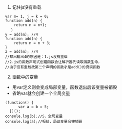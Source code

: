 1. 记住js没有重载
```
var m= 1, j = k = 0;
function add(n) {
    return n = n+1;
　 }
y = add(m); //4
function add(n) {
    return n = n + 3;
}
z = add(m); //4
//都出输出4的原因是：1.js没有重载
//2.js的函数声明式创建函数会让解析器先读取函数生命，
//由于没有重载故第二个声明的函数才是add()的真实函数
```
2. 函数中的变量
  + 用var定义则会变成局部变量，函数退出后该变量被销毁
  + 省略var就会创建一个全局变量
```
(function() {
      var a = b = 5;
  })();
console.log(b);//5，全局变量
console.log(a);//报错，局部变量会被销毁
```
